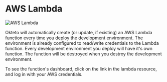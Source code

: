 # AWS Lambda

![AWS Lambda](https://upload.wikimedia.org/wikipedia/commons/thumb/5/5c/Amazon_Lambda_architecture_logo.svg/281px-Amazon_Lambda_architecture_logo.svg.png)

Okteto will automatically create (or update, if existing) an AWS Lambda function every time you deploy the development environment. The environment is already configured to read/write credentials to the Lambda function. Every development environment you deploy will have it's own function. The function will be destroyed when you destroy the development environment.

To see the function's dashboard, click on the link in the lambda resource, and log in with your AWS credentials.